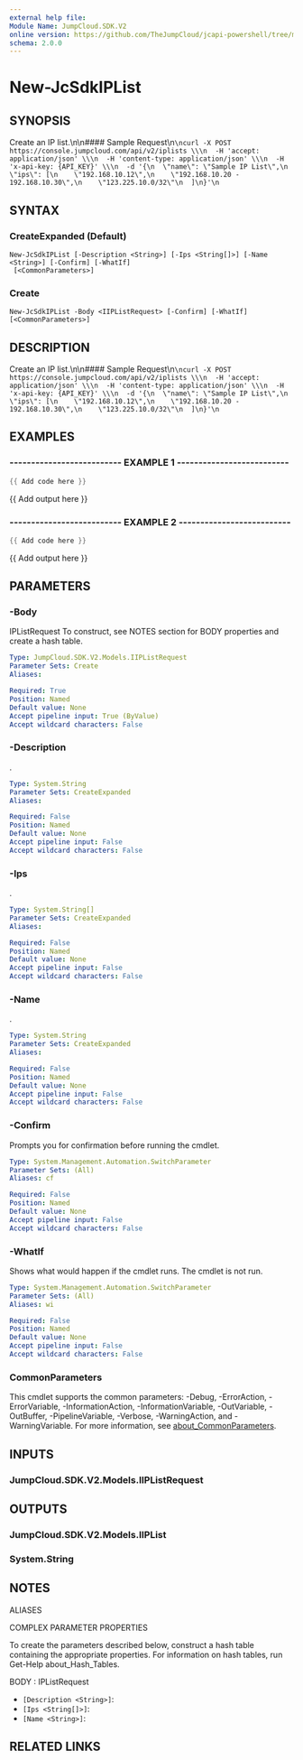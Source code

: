 ```yaml
---
external help file:
Module Name: JumpCloud.SDK.V2
online version: https://github.com/TheJumpCloud/jcapi-powershell/tree/master/SDKs/PowerShell/JumpCloud.SDK.V2/docs/exports/New-JcSdkIPList.md
schema: 2.0.0
---
```


# New-JcSdkIPList

## SYNOPSIS
Create an IP list.\n\n#### Sample Request\n```\ncurl -X POST https://console.jumpcloud.com/api/v2/iplists \\\n  -H 'accept: application/json' \\\n  -H 'content-type: application/json' \\\n  -H 'x-api-key: {API_KEY}' \\\n  -d '{\n  \"name\": \"Sample IP List\",\n  \"ips\": [\n    \"192.168.10.12\",\n    \"192.168.10.20 - 192.168.10.30\",\n    \"123.225.10.0/32\"\n  ]\n}'\n```

## SYNTAX

### CreateExpanded (Default)
```
New-JcSdkIPList [-Description <String>] [-Ips <String[]>] [-Name <String>] [-Confirm] [-WhatIf]
 [<CommonParameters>]
```

### Create
```
New-JcSdkIPList -Body <IIPListRequest> [-Confirm] [-WhatIf] [<CommonParameters>]
```

## DESCRIPTION
Create an IP list.\n\n#### Sample Request\n```\ncurl -X POST https://console.jumpcloud.com/api/v2/iplists \\\n  -H 'accept: application/json' \\\n  -H 'content-type: application/json' \\\n  -H 'x-api-key: {API_KEY}' \\\n  -d '{\n  \"name\": \"Sample IP List\",\n  \"ips\": [\n    \"192.168.10.12\",\n    \"192.168.10.20 - 192.168.10.30\",\n    \"123.225.10.0/32\"\n  ]\n}'\n```

## EXAMPLES

### -------------------------- EXAMPLE 1 --------------------------
```powershell
{{ Add code here }}
```

{{ Add output here }}

### -------------------------- EXAMPLE 2 --------------------------
```powershell
{{ Add code here }}
```

{{ Add output here }}

## PARAMETERS

### -Body
IPListRequest
To construct, see NOTES section for BODY properties and create a hash table.

```yaml
Type: JumpCloud.SDK.V2.Models.IIPListRequest
Parameter Sets: Create
Aliases:

Required: True
Position: Named
Default value: None
Accept pipeline input: True (ByValue)
Accept wildcard characters: False
```

### -Description
.

```yaml
Type: System.String
Parameter Sets: CreateExpanded
Aliases:

Required: False
Position: Named
Default value: None
Accept pipeline input: False
Accept wildcard characters: False
```

### -Ips
.

```yaml
Type: System.String[]
Parameter Sets: CreateExpanded
Aliases:

Required: False
Position: Named
Default value: None
Accept pipeline input: False
Accept wildcard characters: False
```

### -Name
.

```yaml
Type: System.String
Parameter Sets: CreateExpanded
Aliases:

Required: False
Position: Named
Default value: None
Accept pipeline input: False
Accept wildcard characters: False
```

### -Confirm
Prompts you for confirmation before running the cmdlet.

```yaml
Type: System.Management.Automation.SwitchParameter
Parameter Sets: (All)
Aliases: cf

Required: False
Position: Named
Default value: None
Accept pipeline input: False
Accept wildcard characters: False
```

### -WhatIf
Shows what would happen if the cmdlet runs.
The cmdlet is not run.

```yaml
Type: System.Management.Automation.SwitchParameter
Parameter Sets: (All)
Aliases: wi

Required: False
Position: Named
Default value: None
Accept pipeline input: False
Accept wildcard characters: False
```

### CommonParameters
This cmdlet supports the common parameters: -Debug, -ErrorAction, -ErrorVariable, -InformationAction, -InformationVariable, -OutVariable, -OutBuffer, -PipelineVariable, -Verbose, -WarningAction, and -WarningVariable. For more information, see [about_CommonParameters](http://go.microsoft.com/fwlink/?LinkID=113216).

## INPUTS

### JumpCloud.SDK.V2.Models.IIPListRequest

## OUTPUTS

### JumpCloud.SDK.V2.Models.IIPList

### System.String

## NOTES

ALIASES

COMPLEX PARAMETER PROPERTIES

To create the parameters described below, construct a hash table containing the appropriate properties. For information on hash tables, run Get-Help about_Hash_Tables.


BODY <IIPListRequest>: IPListRequest
  - `[Description <String>]`: 
  - `[Ips <String[]>]`: 
  - `[Name <String>]`: 

## RELATED LINKS

